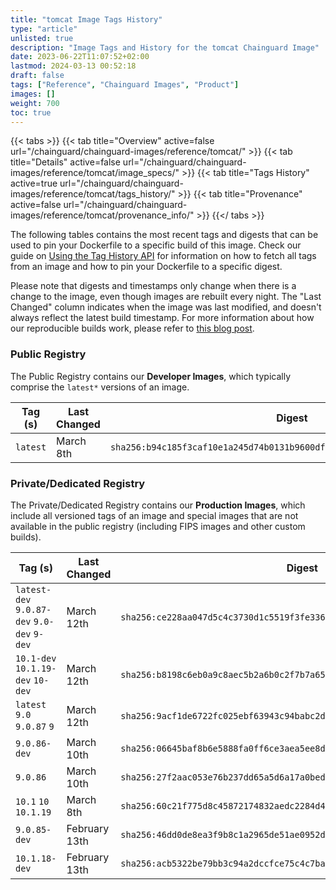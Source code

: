 ```yaml
---
title: "tomcat Image Tags History"
type: "article"
unlisted: true
description: "Image Tags and History for the tomcat Chainguard Image"
date: 2023-06-22T11:07:52+02:00
lastmod: 2024-03-13 00:52:18
draft: false
tags: ["Reference", "Chainguard Images", "Product"]
images: []
weight: 700
toc: true
---
```


{{< tabs >}}
{{< tab title="Overview" active=false url="/chainguard/chainguard-images/reference/tomcat/" >}}
{{< tab title="Details" active=false url="/chainguard/chainguard-images/reference/tomcat/image_specs/" >}}
{{< tab title="Tags History" active=true url="/chainguard/chainguard-images/reference/tomcat/tags_history/" >}}
{{< tab title="Provenance" active=false url="/chainguard/chainguard-images/reference/tomcat/provenance_info/" >}}
{{</ tabs >}}

The following tables contains the most recent tags and digests that can be used to pin your Dockerfile to a specific build of this image. Check our guide on [Using the Tag History API](/chainguard/chainguard-images/using-the-tag-history-api/) for information on how to fetch all tags from an image and how to pin your Dockerfile to a specific digest.

Please note that digests and timestamps only change when there is a change to the image, even though images are rebuilt every night. The "Last Changed" column indicates when the image was last modified, and doesn't always reflect the latest build timestamp. For more information about how our reproducible builds work, please refer to [this blog post](https://www.chainguard.dev/unchained/reproducing-chainguards-reproducible-image-builds).

### Public Registry
The Public Registry contains our **Developer Images**, which typically comprise the `latest*` versions of an image.

| Tag (s)   | Last Changed | Digest                                                                    |
|-----------|--------------|---------------------------------------------------------------------------|
|  `latest` | March 8th    | `sha256:b94c185f3caf10e1a245d74b0131b9600df63ab29c1cc8c649db594a7783092e` |


### Private/Dedicated Registry
The Private/Dedicated Registry contains our **Production Images**, which include all versioned tags of an image and special images that are not available in the public registry (including FIPS images and other custom builds).

| Tag (s)                                      | Last Changed  | Digest                                                                    |
|----------------------------------------------|---------------|---------------------------------------------------------------------------|
|  `latest-dev` `9.0.87-dev` `9.0-dev` `9-dev` | March 12th    | `sha256:ce228aa047d5c4c3730d1c5519f3fe336b8b8a9ea3c75f2317c583867f273166` |
|  `10.1-dev` `10.1.19-dev` `10-dev`           | March 12th    | `sha256:b8198c6eb0a9c8aec5b2a6b0c2f7b7a65e7e58fcb408010d19f24b459dc29e2a` |
|  `latest` `9.0` `9.0.87` `9`                 | March 12th    | `sha256:9acf1de6722fc025ebf63943c94babc2d42986d4cf72613970341a4d89738164` |
|  `9.0.86-dev`                                | March 10th    | `sha256:06645baf8b6e5888fa0ff6ce3aea5ee8dfec2fc109be876ba6daa0b7a409700b` |
|  `9.0.86`                                    | March 10th    | `sha256:27f2aac053e76b237dd65a5d6a17a0bed6d714eb4aa377c4561792aba428bed7` |
|  `10.1` `10` `10.1.19`                       | March 8th     | `sha256:60c21f775d8c45872174832aedc2284d43168b68461ffa1541c8d4e6dbae7865` |
|  `9.0.85-dev`                                | February 13th | `sha256:46dd0de8ea3f9b8c1a2965de51ae0952df7945c4a1890edaf30ac17f6ce9295a` |
|  `10.1.18-dev`                               | February 13th | `sha256:acb5322be79bb3c94a2dccfce75c4c7baf44312b87c572e04ddcdbfba597791d` |


